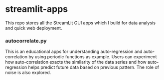 # streamlit-apps

This repo stores all the StreamLit GUI apps which I build for data analysis and quick
web deployment. 

### autocorrelate.py

This is an educational apps for understanding auto-regression and auto-correlation
by using periodic functions as example. Users can experiment how auto-correlation 
exacts the similarity of the data series and how auto-regression helps predict 
future data based on previous pattern. The role of noise is also explored. 
